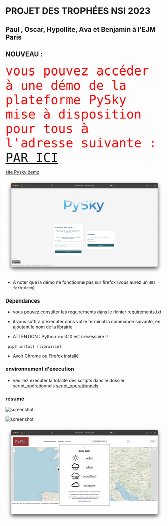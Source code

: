 

# PROJET DES TROPHÉES NSI 2023 
## Paul , Oscar, Hypollite, Ava et Benjamin à l'EJM Paris

## NOUVEAU : 
<span style="color:red;font-family:monospace;font-size:40px;">
vous pouvez accéder à une démo de la plateforme PySky mise à disposition pour tous à l'adresse suivante : 
<a href="http://93.14.22.225:1025">PAR ICI</a>
</span>

[site Pysky demo](http://93.14.22.225:1025)

![screenshot](/site_principal.png)

* A noter que la démo ne fonctionne pas sur firefox (vous aurez un `403 - forbidden`)

###  Dépendances 

* vous pouvez consulter les requirements dans le fichier [requirements.txt](https://github.com/Oscar-T24/PySky/blob/main/requirements.txt)

* il vous suffira d'executer dans votre terminal la commande suivante, en ajoutant le nom de la librairie

* ATTENTION : Python >= 3.10 est necessaire !! 

` pip3 install [librairie]`

* Avoir Chrome ou Firefox installé

### environnement d'execution

* veuillez executer la totalité des scripts dans le dossier script_opérationnels
[script_operationnels](https://github.com/Oscar-T24/Trophees-NSI-2023/tree/main/scripts%20op%C3%A9rationnels)

### résumé

![screenshot](/capture.png)

![screenshot](/demo.png)

![screenshot](/DEMO2.PNG)
